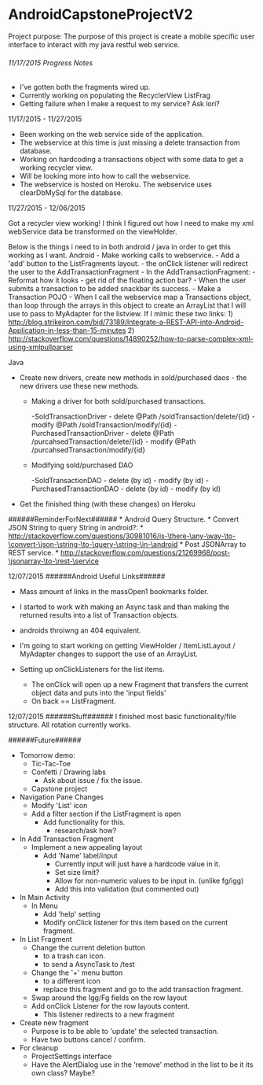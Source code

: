 # AndroidCapstoneProjectV2

Project purpose:
The purpose of this project is create a mobile specific user interface to interact with my java restful web service.

###### 11/17/2015 Progress Notes

- I've gotten both the fragments wired up.
- Currently working on populating the RecyclerView ListFrag
- Getting failure when I make a request to my service? Ask lori?

11/17/2015 - 11/27/2015
- Been working on the web service side of the application.
- The webservice at this time is just missing a delete transaction from database.
- Working on hardcoding a transactions object with some data to get a working recycler view.
- Will be looking more into how to call the webservice.
- The webservice is hosted on Heroku. The webservice uses clearDbMySql for the database.

11/27/2015 - 12/06/2015

Got a recycler view working! I think I figured out how I need to make my xml webService data be transformed on the viewHolder.

Below is the things i need to in both android / java in order to get this working as I want.
Android
	- Make working calls to webservice.
	- Add a 'add' button to the ListFragments layout.
		- the onClick listener will redirect the user to the AddTransactionFragment
	- In the AddTransactionFragment:
		- Reformat how it looks
			- get rid of the floating action bar?
		- When the user submits a transaction to be added snackbar its success.
	- Make a Transaction POJO
	- When I call the webservice map a Transactions object, than loop through the arrays in this object to create an ArrayList<Transaction> that I will use to pass to MyAdapter for the listview.
	If I mimic these two links:
		1) http://blog.strikeiron.com/bid/73189/Integrate-a-REST-API-into-Android-Application-in-less-than-15-minutes
		2) http://stackoverflow.com/questions/14890252/how-to-parse-complex-xml-using-xmlpullparser

Java
- Create new drivers, create new methods in sold/purchased daos - the new drivers use these new methods.

	- Making a driver for both sold/purchased transactions.

		-SoldTransactionDriver
			- delete @Path /soldTransaction/delete/{id}
			- modify @Path /soldTransaction/modify/{id}
		-PurchasedTransactionDriver
			- delete @Path /purcahsedTransaction/delete/{id}
			- modify @Path /purcahsedTransaction/modify/{id}

	- Modifying sold/purchased DAO

		-SoldTransactionDAO
			- delete (by id)
			- modify (by id)
		-PurchasedTransactionDAO
			- delete (by id)
			- modify (by id)

- Get the finished thing (with these changes) on Heroku

######ReminderForNext######
	* Android Query Structure.
		* Convert JSON String to query String in android?:
		* http://stackoverflow.com/questions/30981016/is-\there-\any-\way-\to-\convert-\json-\string-\to-\query-\string-\in-\android
	* Post JSONArray to REST service.
		* http://stackoverflow.com/questions/21269968/post-\jsonarray-\to-\rest-\service


12/07/2015
######Android Useful Links######
* Mass amount of links in the massOpen1 bookmarks folder.

* I started to work with making an Async task and than making the returned results into a list of Transaction objects.
* androids throiwng an 404 equivalent.

* I'm going to start working on getting ViewHolder / ItemListLayout / MyAdapter changes to support 
  the use of an ArrayList<Transaction>.
  
* Setting up onClickListeners for the list items.
	- The onClick will open up a new Fragment that transfers the current object data and puts into the 'input fields'
	- On back == ListFragment.

12/07/2015
######Stuff######
I finished most basic functionality/file structure.
All rotation currently works.

######Future######
* Tomorrow demo:
	* Tic-Tac-Toe
	* Confetti / Drawing labs
		* Ask about issue / fix the issue.
	* Capstone project
* Navigation Pane Changes
	* Modify 'List' icon
	* Add a filter section if the ListFragment is open
		* Add functionality for this.
			* research/ask how?
* In Add Transaction Fragment
	* Implement a new appealing layout
		* Add 'Name' label/input
			* Currently input will just have a hardcode value in it.
			* Set size limit?
			* Allow for non-numeric values to be input in. (unlike fg/igg)
			* Add this into validation (but commented out)
* In Main Activity
	* In Menu
		* Add 'help' setting
		* Modify onClick listener for this item based on the current fragment.
* In List Fragment
	* Change the current deletion button
		* to a trash can icon.
		* to send a AsyncTask to /test
	* Change the '+' menu button
		* to a different icon
		* replace this fragment and go to the add transaction fragment.
	* Swap around the Igg/Fg fields on the row layout
	* Add onClick Listener for the row layouts content.
		* This listener redirects to a new fragment
* Create new fragment
	* Purpose is to be able to 'update' the selected transaction.
	* Have two buttons cancel / confirm.
* For cleanup
	* ProjectSettings interface
	* Have the AlertDialog use in the 'remove' method in the list to be it its own class? Maybe?

